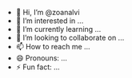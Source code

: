 - 👋 Hi, I’m @zoanalvi
- 👀 I’m interested in ...
- 🌱 I’m currently learning ...
- 💞️ I’m looking to collaborate on ...
- 📫 How to reach me ...
- 😄 Pronouns: ...
- ⚡ Fun fact: ...

<!---
zoanalvi/zoanalvi is a ✨ special ✨ repository because its `README.md` (this file) appears on your GitHub profile.
You can click the Preview link to take a look at your changes.
--->
